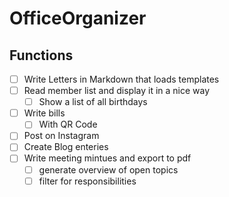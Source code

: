 # OfficeOrganizer

## Functions
- [ ] Write Letters in Markdown that loads templates
- [ ] Read member list and display it in a nice way
  - [ ] Show a list of all birthdays
- [ ] Write bills 
	- [ ] With QR Code
- [ ] Post on Instagram 
- [ ] Create Blog enteries
- [ ] Write meeting mintues and export to pdf
	- [ ] generate overview of open topics
	- [ ] filter for responsibilities